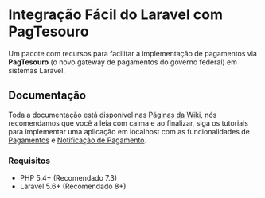 # Integração Fácil do Laravel com PagTesouro

Um pacote com recursos para facilitar a implementação de pagamentos via **PagTesouro** (o novo gateway de pagamentos do governo federal) em sistemas Laravel.

## Documentação
Toda a documentação está disponível nas [Páginas da Wiki](https://github.com/vsilva472/laravel-pagtesouro/wiki), nós recomendamos que você a leia com calma e ao finalizar, siga os tutoriais para implementar uma aplicação em localhost com as funcionalidades de [Pagamentos](https://github.com/vsilva472/laravel-pagtesouro/wiki/Criando-pagamentos-(exemplo-completo)) e [Notificação de Pagamento](https://github.com/vsilva472/laravel-pagtesouro/wiki/Notifica%C3%A7%C3%A3o-de-Pagamento-(Exemplo-completo)).

### Requisitos
- PHP 5.4+ (Recomendado 7.3)
- Laravel 5.6+ (Recomendado 8+)
